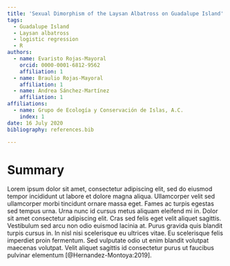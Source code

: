 ```yaml
---
title: 'Sexual Dimorphism of the Laysan Albatross on Guadalupe Island'
tags:
  - Guadalupe Island
  - Laysan albatross
  - logistic regression
  - R
authors:
  - name: Evaristo Rojas-Mayoral
    orcid: 0000-0001-6812-9562
    affiliation: 1
  - name: Braulio Rojas-Mayoral
    affiliation: 1
  - name: Andrea Sánchez-Martínez
    affiliation: 1
affiliations:
  - name: Grupo de Ecología y Conservación de Islas, A.C. 
    index: 1
date: 16 July 2020
bibliography: references.bib

---
```


# Summary

Lorem ipsum dolor sit amet, consectetur adipiscing elit, sed do eiusmod tempor incididunt ut labore
et dolore magna aliqua. Ullamcorper velit sed ullamcorper morbi tincidunt ornare massa eget. Fames
ac turpis egestas sed tempus urna. Urna nunc id cursus metus aliquam eleifend mi in. Dolor sit amet
consectetur adipiscing elit. Cras sed felis eget velit aliquet sagittis. Vestibulum sed arcu non
odio euismod lacinia at. Purus gravida quis blandit turpis cursus in. In nisl nisi scelerisque eu
ultrices vitae. Eu scelerisque felis imperdiet proin fermentum. Sed vulputate odio ut enim blandit
volutpat maecenas volutpat. Velit aliquet sagittis id consectetur purus ut faucibus pulvinar
elementum [@Hernandez-Montoya:2019].